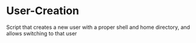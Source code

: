 # User-Creation
Script that creates a new user with a proper shell and home directory, and allows switching to that user
